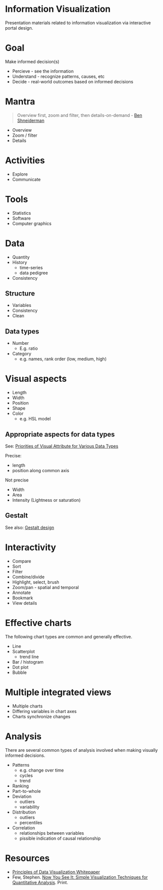 # Information Visualization
Presentation materials related to information visualization via interactive portal design.

# Goal
Make informed decision(s)

* Percieve - see the information
* Understand - recognize patterns, causes, etc
* Decide - real-world outcomes based on informed decisions
 
# Mantra
> Overview first, zoom and filter, then details-on-demand - [Ben Shneiderman](https://en.wikipedia.org/wiki/Ben_Shneiderman)

* Overview
* Zoom / filter
* Details

# Activities
* Explore
* Communicate
 
# Tools
* Statistics
* Software
* Computer graphics

# Data
* Quantity
* History
  * time-series
  * data pedigree
* Consistency

## Structure
* Variables
* Consistency
* Clean

## Data types
* Number
  * E.g. ratio
* Category
  * e.g. names, rank order (low, medium, high) 

# Visual aspects
* Length
* Width
* Position
* Shape
* Color
  * e.g. HSL model

## Appropriate aspects for data types
See: [Priorities of Visual Attribute for Various Data Types](https://www.siggraph.org/education/materials/HyperVis/asp_data/overview.htm)

Precise:
* length
* position along common axis
 
Not precise
* Width
* Area
* Intensity (Lightness or saturation)

## Gestalt
See also: [Gestalt design](https://en.wikipedia.org/wiki/Gestalt_psychology#Gestalt_and_Design)

# Interactivity
* Compare
* Sort
* Filter
* Combine/divide
* Highlight, select, brush
* Zoom/pan - spatial and temporal
* Annotate
* Bookmark
* View details

# Effective charts
The following chart types are common and generally effective.

* Line
* Scatterplot
  * trend line 
* Bar / histogram
* Dot plot
* Bubble

# Multiple integrated views
* Multiple charts
* Differing variables in chart axes
* Charts synchronize changes

# Analysis
There are several common types of analysis involved when making visually informed decisions.

* Patterns
  * e.g. change over time
  * cycles
  * trend
* Ranking
* Part-to-whole
* Deviation
  * outliers
  * variability
* Distribution
  * outliers
  * percentiles
* Correlation
  * relationships between variables
  * pissible indication of causal relationship

# Resources
* [Principles of Data Visualization Whitepaper](http://www.fusioncharts.com/whitepapers/downloads/Principles-of-Data-Visualization.pdf)
* Few, Stephen. [Now You See It: Simple Visualization Techniques for Quantitative Analysis](http://www.perceptualedge.com/library.php#Books). Print. 
